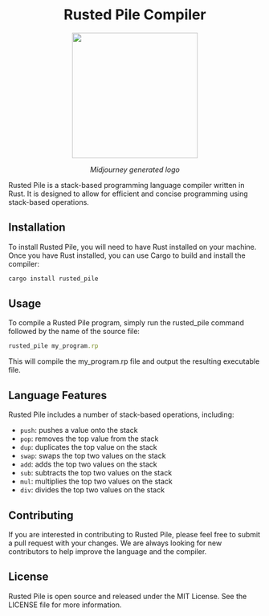 # <h1 align="center"> Rusted Pile Compiler </h1>

<p align="center">
  <img src="https://user-images.githubusercontent.com/43689101/221320728-9b3332de-5225-4afe-8497-20402995d0b5.png" width=250>
</p>

<p align="center" >
  <i>Midjourney generated logo</i>
</p>


Rusted Pile is a stack-based programming language compiler written in Rust. 
It is designed to allow for efficient and concise programming using stack-based operations.

## Installation

To install Rusted Pile, you will need to have Rust installed on your machine. Once you have Rust installed, you can use Cargo to build and install the compiler:

```ruby
cargo install rusted_pile
```

## Usage
To compile a Rusted Pile program, simply run the rusted_pile command followed by the name of the source file:

```ruby
rusted_pile my_program.rp
```

This will compile the my_program.rp file and output the resulting executable file.

## Language Features

Rusted Pile includes a number of stack-based operations, including:

- `push`: pushes a value onto the stack
- `pop`: removes the top value from the stack
- `dup`: duplicates the top value on the stack
- `swap`: swaps the top two values on the stack
- `add`: adds the top two values on the stack
- `sub`: subtracts the top two values on the stack
- `mul`: multiplies the top two values on the stack
- `div`: divides the top two values on the stack

## Contributing
If you are interested in contributing to Rusted Pile, please feel free to submit a pull request with your changes. We are always looking for new contributors to help improve the language and the compiler.

## License
Rusted Pile is open source and released under the MIT License. See the LICENSE file for more information.
